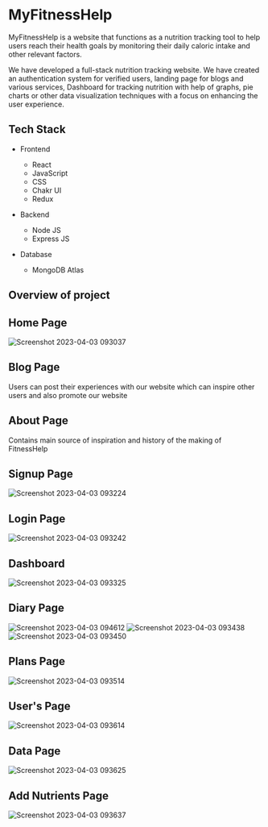 # MyFitnessHelp

MyFitnessHelp is a website that functions as a nutrition tracking tool to help users reach their health goals by monitoring their daily caloric intake and other relevant factors.

 We have developed a full-stack nutrition tracking website.  We have created an authentication system for verified users, landing page for blogs and various services, Dashboard for tracking nutrition with help of graphs, pie charts or other data visualization techniques with a focus on enhancing the user experience. 


## Tech Stack

- Frontend
 
  - React
  - JavaScript
  - CSS
  - Chakr UI
  - Redux

- Backend

  - Node JS
  - Express JS
  
- Database
  
  - MongoDB Atlas

## Overview of project

## Home Page

![Screenshot 2023-04-03 093037](https://user-images.githubusercontent.com/112800148/229409207-292906d6-cbc8-46af-8a32-5dc2e282594a.png)



## Blog Page

Users can post their experiences with our website which can inspire other users and also promote our website


## About Page

Contains main source of inspiration and history of the making of FitnessHelp


## Signup Page

![Screenshot 2023-04-03 093224](https://user-images.githubusercontent.com/112800148/229409460-78c9dc23-7f69-4ea4-8626-adac53790387.png)


## Login Page

![Screenshot 2023-04-03 093242](https://user-images.githubusercontent.com/112800148/229409467-a97baee6-097a-43e2-98ac-4b9251a989ca.png)


## Dashboard

![Screenshot 2023-04-03 093325](https://user-images.githubusercontent.com/112800148/229409484-6b5a77da-110e-455b-8a4b-65ce36d0d22f.png)



## Diary Page

![Screenshot 2023-04-03 094612](https://user-images.githubusercontent.com/112800148/229410223-3fcc7b5b-5de7-4dc5-954b-94e9cdeb28b0.png)
![Screenshot 2023-04-03 093438](https://user-images.githubusercontent.com/112800148/229409516-588ea2bc-1a0d-4470-ae29-ec8e4722363a.png)
![Screenshot 2023-04-03 093450](https://user-images.githubusercontent.com/112800148/229409538-e4eb380c-7aae-4812-9c31-015787096e78.png)


## Plans Page

![Screenshot 2023-04-03 093514](https://user-images.githubusercontent.com/112800148/229409547-45d22936-4842-4cb3-a327-c95a849989e0.png)


## User's Page

![Screenshot 2023-04-03 093614](https://user-images.githubusercontent.com/112800148/229409930-0f19e9a6-1a7d-4c17-bfbc-da129421f3b2.png)


## Data Page

![Screenshot 2023-04-03 093625](https://user-images.githubusercontent.com/112800148/229409940-188a126f-edd5-4dae-93a1-c2130ec73a91.png)


## Add Nutrients Page

![Screenshot 2023-04-03 093637](https://user-images.githubusercontent.com/112800148/229409946-46ebaa6c-d26b-4e76-94ad-249bdccd6a70.png)















